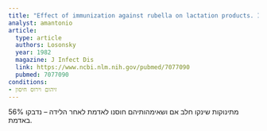 ```yaml
---
title: "Effect of immunization against rubella on lactation products. II. Maternal-neonatal interactions"
analyst: amantonio
article:
  type: article
  authors: Losonsky
  year: 1982
  magazine: J Infect Dis
  link: https://www.ncbi.nlm.nih.gov/pubmed/7077090
  pubmed: 7077090
conditions:
- זיהום וירוס חיסון
---
```


56% מתינוקות שינקו חלב אם ושאימהותיהם חוסנו לאדמת לאחר הלידה – נדבקו באדמת.
